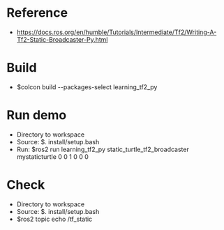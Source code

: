 # Reference
- https://docs.ros.org/en/humble/Tutorials/Intermediate/Tf2/Writing-A-Tf2-Static-Broadcaster-Py.html

# Build
- $colcon build --packages-select learning_tf2_py

# Run demo
- Directory to workspace
- Source: $. install/setup.bash
- Run: $ros2 run learning_tf2_py static_turtle_tf2_broadcaster mystaticturtle 0 0 1 0 0 0

# Check
- Directory to workspace
- Source: $. install/setup.bash
- $ros2 topic echo /tf_static
